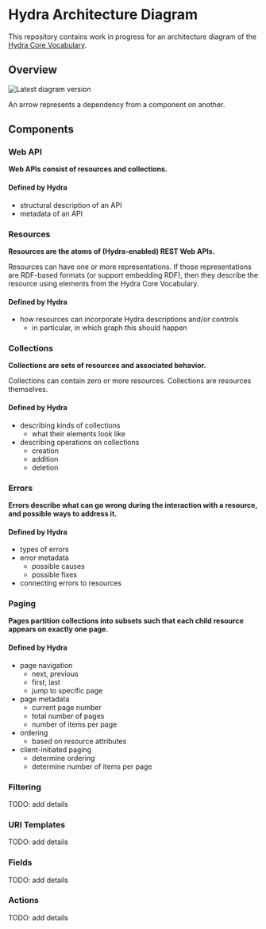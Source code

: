 # Hydra Architecture Diagram

This repository contains work in progress for an architecture diagram of the [Hydra Core Vocabulary](http://www.hydra-cg.com/spec/latest/core/).

## Overview

![Latest diagram version](https://rubenverborgh.github.io/Hydra-Architecture-Diagram/hydra-architecture-diagram.svg)

An arrow represents a dependency from a component on another.

## Components

### Web API
**Web APIs consist of resources and collections.**

#### Defined by Hydra
- structural description of an API
- metadata of an API

### Resources
**Resources are the atoms of (Hydra-enabled) REST Web APIs.**

Resources can have one or more representations.
If those representations are RDF-based formats (or support embedding RDF),
then they describe the resource using elements from the Hydra Core Vocabulary.

#### Defined by Hydra
- how resources can incorporate Hydra descriptions and/or controls
    - in particular, in which graph this should happen

### Collections
**Collections are sets of resources and associated behavior.**

Collections can contain zero or more resources.
Collections are resources themselves.

#### Defined by Hydra
- describing kinds of collections
    - what their elements look like
- describing operations on collections
    - creation
    - addition
    - deletion

### Errors
**Errors describe what can go wrong during the interaction with a resource,
and possible ways to address it.**

#### Defined by Hydra
- types of errors 
- error metadata
    - possible causes
    - possible fixes
- connecting errors to resources

### Paging
**Pages partition collections into subsets such that
each child resource appears on exactly one page.**

#### Defined by Hydra
- page navigation
    - next, previous
    - first, last
    - jump to specific page
- page metadata
    - current page number
    - total number of pages
    - number of items per page
- ordering
    - based on resource attributes
- client-initiated paging
    - determine ordering
    - determine number of items per page

### Filtering
TODO: add details

### URI Templates
TODO: add details

### Fields
TODO: add details

### Actions
TODO: add details
